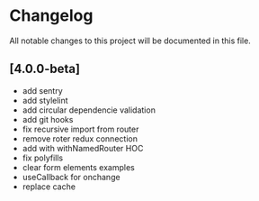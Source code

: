# Changelog
All notable changes to this project will be documented in this file.

## [4.0.0-beta]
- add sentry
- add stylelint
- add circular dependencie validation
- add git hooks
- fix recursive import from router
- remove roter redux connection
- add with withNamedRouter HOC
- fix polyfills
- clear form elements examples
- useCallback for onchange
- replace cache